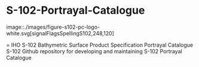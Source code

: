 # S-102-Portrayal-Catalogue
image::./images/figure-s102-pc-logo-white.svg[signalFlagsSpellingS102,248,120]

= IHO S-102 Bathymetric Surface Product Specification Portrayal Catalogue
S-102 Github repository for developing and maintaining S-102 Portrayal Catalogue
